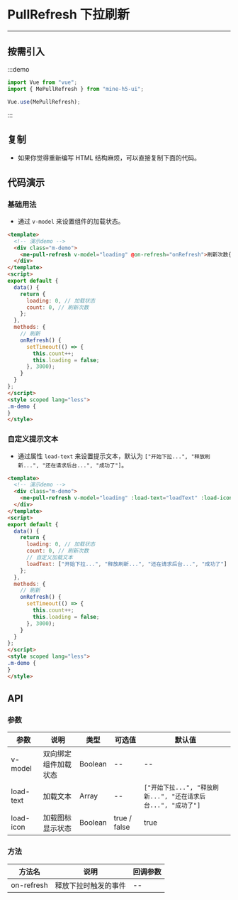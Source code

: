# PullRefresh 下拉刷新

----

## 按需引入

:::demo

```JavaScript
import Vue from "vue";
import { MePullRefresh } from "mine-h5-ui";

Vue.use(MePullRefresh);
```

:::

## 复制

* 如果你觉得重新编写 HTML 结构麻烦，可以直接复制下面的代码。

## 代码演示

### 基础用法

* 通过 `v-model` 来设置组件的加载状态。

```HTML
<template>
  <!-- 演示demo -->
  <div class="m-demo">
    <me-pull-refresh v-model="loading" @on-refresh="onRefresh">刷新次数{{count}}</me-pull-refresh>
  </div>
</template>
<script>
export default {
  data() {
    return {
      loading: 0, // 加载状态
      count: 0, // 刷新次数
    };
  },
  methods: {
    // 刷新
    onRefresh() {
      setTimeout(() => {
        this.count++;
        this.loading = false;
      }, 3000);
    }
  }
};
</script>
<style scoped lang="less">
.m-demo {
}
</style>
```

### 自定义提示文本

* 通过属性 `load-text` 来设置提示文本，默认为 `["开始下拉...", "释放刷新...", "还在请求后台...", "成功了"]`。

```HTML
<template>
  <!-- 演示demo -->
  <div class="m-demo">
    <me-pull-refresh v-model="loading" :load-text="loadText" :load-icon="false" @on-refresh="onRefresh">刷新次数{{count}}</me-pull-refresh>
  </div>
</template>
<script>
export default {
  data() {
    return {
      loading: 0, // 加载状态
      count: 0, // 刷新次数
      // 自定义加载文本
      loadText: ["开始下拉...", "释放刷新...", "还在请求后台...", "成功了"]
    };
  },
  methods: {
    // 刷新
    onRefresh() {
      setTimeout(() => {
        this.count++;
        this.loading = false;
      }, 3000);
    }
  }
};
</script>
<style scoped lang="less">
.m-demo {
}
</style>
```

## API

### 参数

| 参数      | 说明                 | 类型    | 可选值       | 默认值                                                        |
|-----------|----------------------|---------|--------------|---------------------------------------------------------------|
| v-model   | 双向绑定组件加载状态 | Boolean | --           | --                                                            |
| load-text | 加载文本             | Array   | --           | `["开始下拉...", "释放刷新...", "还在请求后台...", "成功了"]` |
| load-icon | 加载图标显示状态     | Boolean | true / false | true                                                          |

### 方法

| 方法名     | 说明                 | 回调参数 |
|------------|----------------------|----------|
| on-refresh | 释放下拉时触发的事件 | --       |
